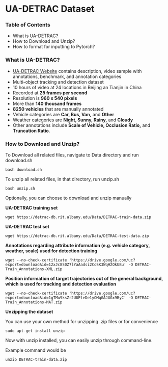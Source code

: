 # UA-DETRAC Dataset

### Table of Contents
* What is UA-DETRAC?
* How to Download and Unzip?
* How to format for inputting to Pytorch?

### What is UA-DETRAC?
* [UA-DETRAC Website](http://detrac-db.rit.albany.edu/home) contains description, video sample with annotations, benchmark, and annotation categories
* Multi-object tracking and detection dataset
* 10 hours of video at 24 locations in Beijing an Tianjin in China
* Recorded at __25 frames per second__
* Resolution is __960 x 540 pixels__
* More than __140 thousand frames__
* __8250 vehicles__ that are manually annotated
* Vehicle categories are __Car, Bus, Van,__ and __Other__
* Weather categories are __Night, Sunny, Rainy,__ and __Cloudy__
* Other annotations include __Scale of Vehicle, Occlusion Ratio,__ and __Truncation Ratio__. 



### How to Download and Unzip?


To Download all related files, navigate to Data directory and run download.sh

`bash download.sh`

To unzip all related files, in that directory, run unzip.sh

`bash unzip.sh`


Optionally, you can choose to download and unzip manually 

__UA-DETRAC training set__

`wget https://detrac-db.rit.albany.edu/Data/DETRAC-train-data.zip`

__UA-DETRAC test set__

`wget https://detrac-db.rit.albany.edu/Data/DETRAC-test-data.zip`

__Annotations regarding attribute information (e.g. vehicle category, weather, scale) used for detection training__

`wget --no-check-certificate 'https://drive.google.com/uc?export=download&id=12xJc8S0Z7lYaAadsi2CoSK3WqH2OkUBu' -O DETRAC-Train_Annotations-XML.zip`

__Position information of target trajectories out of the general background, which is used for tracking and detection evaluation__

`wget --no-check-certificate 'https://drive.google.com/uc?export=download&id=1gTMu9ksZr2UUPleDe1yOMqGAJUGx9ByC' -O DETRAC-Train_Annotations-MAT.zip`


__Unzipping the dataset__

You can use your own method for unzipping .zip files or for convenience

`sudo apt-get install unzip`

Now with unzip installed, you can easily unzip through command-line.

Example command would be 

`unzip DETRAC-train-data.zip`






